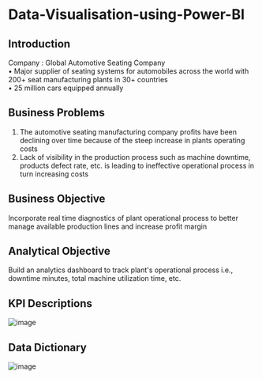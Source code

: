 # Data-Visualisation-using-Power-BI
## Introduction
Company : Global Automotive Seating Company  
• Major supplier of seating systems for automobiles across the world with 200+ seat manufacturing plants in 30+ countries  
• 25 million cars equipped annually  
## Business Problems
1. The automotive seating manufacturing company profits have been declining over time because of the steep increase in plants operating costs
2. Lack of visibility in the production process such as machine downtime, products defect rate, etc. is leading to ineffective operational process in turn increasing     costs  
## Business Objective
Incorporate real time diagnostics of plant operational process to better manage available production lines and increase profit margin  
## Analytical Objective
Build an analytics dashboard to track plant's operational process i.e., downtime minutes, total machine utilization time, etc.  
## KPI Descriptions
![image](https://user-images.githubusercontent.com/92509475/149817542-97796a27-afd2-4ea4-b6ae-2e247a243a8d.png)
## Data Dictionary
![image](https://user-images.githubusercontent.com/92509475/149817634-0140beb4-a09e-41ca-9ab3-fdcfb5e48144.png)
